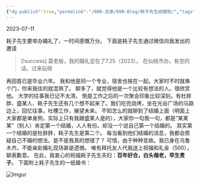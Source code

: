 ```yaml
---
{"dg-publish":true,"permalink":"/000-总类/090-Blog/耗子先生结婚啦/","tags":["Bloge/结婚","份子钱"],"noteIcon":""}
---
```


2023-07-11

耗子先生要举办婚礼了，一时间感慨万分。
下面是耗子先生通过微信向我发出的邀请
>[!success]
>莫老板，我的婚礼定在了7.25（2023）。
>在仙桃市办，有空的话，过来玩呀

再回首已是毕业六年。
我和他是同一个专业，宿舍也挨在一起。大家时不时就串个门，你来我往的就混熟了。
聊多了，就觉得他是一个比较有想法的人。很欣赏他。
大学的往事我已记不太清。
倒是工作之后的一次聚会印象比较深刻。有杜胖胖、盛某人、耗子先生还有几个想不起来了。我们吃完烧烤，坐在光谷广场的马路边上，回忆往事，吐槽工作，展望未来。
不知怎么的就聊到了结婚上面（明面上大家都是单身狗，实际上只有我跟盛某人是的），大家你一句我一句，都是“某某某”（别人）肯定第一个结婚，人人有份。却没一个说自己第一个结婚的。
其实第一个结婚的是杜胖胖，耗子先生是第二个。
每当看到他们结婚的消息，我都会质疑自己不婚的想法。是不是我真的想错了？
可惜，由于种种变故。我已身在乌鲁木齐。不能亲赴婚礼现场甚是遗憾。
唯有拜托友人代我送上祝福和礼金（500），聊表歉意。
在此，我衷心的祝福耗子先生夫妇：**百年好合，白头偕老，早生贵子**。
下面附上耗子先生的一纸婚书：

![Imgur](https://i.imgur.com/xMQXKeX.jpg)